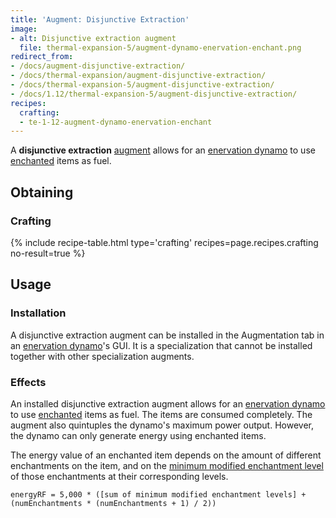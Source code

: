 ```yaml
---
title: 'Augment: Disjunctive Extraction'
image:
- alt: Disjunctive extraction augment
  file: thermal-expansion-5/augment-dynamo-enervation-enchant.png
redirect_from:
- /docs/augment-disjunctive-extraction/
- /docs/thermal-expansion/augment-disjunctive-extraction/
- /docs/thermal-expansion-5/augment-disjunctive-extraction/
- /docs/1.12/thermal-expansion-5/augment-disjunctive-extraction/
recipes:
  crafting:
  - te-1-12-augment-dynamo-enervation-enchant
---
```


A **disjunctive extraction** [augment](/docs/1.12/thermal-expansion/augments/) allows for an
[enervation dynamo](/docs/1.12/thermal-expansion/enervation-dynamo/) to use
[enchanted](https://minecraft.gamepedia.com/Enchanting) items as fuel.


Obtaining
---------

### Crafting
{% include recipe-table.html type='crafting' recipes=page.recipes.crafting no-result=true %}


Usage
-----

### Installation
A disjunctive extraction augment can be installed in the Augmentation tab in an
[enervation dynamo](/docs/1.12/thermal-expansion/enervation-dynamo/)'s GUI. It is a specialization that
cannot be installed together with other specialization augments.

### Effects
An installed disjunctive extraction augment allows for an [enervation
dynamo](/docs/1.12/thermal-expansion/enervation-dynamo/) to use
[enchanted](https://minecraft.gamepedia.com/Enchanting) items as fuel. The items
are consumed completely. The augment also quintuples the dynamo's maximum power
output. However, the dynamo can only generate energy using enchanted items.

The energy value of an enchanted item depends on the amount of different
enchantments on the item, and on the [minimum modified enchantment
level](https://minecraft.gamepedia.com/Enchanting/Levels) of those enchantments
at their corresponding levels.

    energyRF = 5,000 * ([sum of minimum modified enchantment levels] + (numEnchantments * (numEnchantments + 1) / 2))
